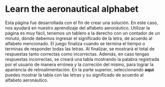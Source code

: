 # Learn the aeronautical alphabet
Esta página fue desarrollada con el fin de crear una solución. En este caso, nos ayudará en nuestro aprendizaje del alfabeto aeronáutico. Utilizar la página es muy fácil, tenemos un tablero a la derecho con un contador de un minuto, dónde debemos ingresar el significado de la letra, de acuerdo al alfabeto mencionado. 
El juego finaliza cuando se termina el tiempo o terminas de responder todas las letras. Al finalizar, se mostrará el total de respuestas tanto correctas como incorrectas. Además, en caso tengas respuestas incorrectas, se creará una tabla mostrando la palabra registrada por el usuario de manera errónea y la correción del mismo, para lograr la apariencia de retroalimentación. 
En la parte superior, seleccionando **aquí** puedes mostrar la tabla con las letras y su significado de acuerdo al alfabeto aeronáutico.
